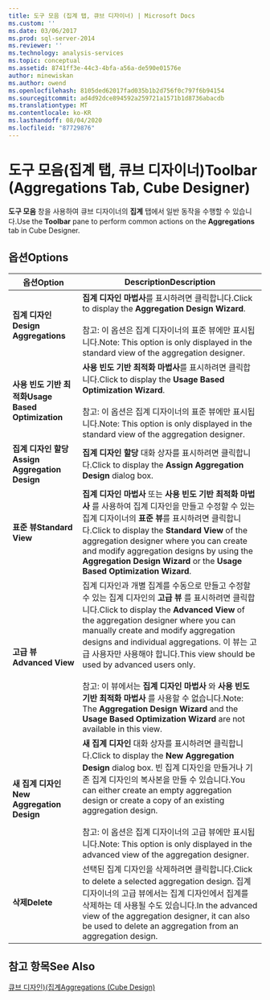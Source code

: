 ```yaml
---
title: 도구 모음 (집계 탭, 큐브 디자이너) | Microsoft Docs
ms.custom: ''
ms.date: 03/06/2017
ms.prod: sql-server-2014
ms.reviewer: ''
ms.technology: analysis-services
ms.topic: conceptual
ms.assetid: 8741ff3e-44c3-4bfa-a56a-de590e01576e
author: minewiskan
ms.author: owend
ms.openlocfilehash: 8105ded62017fad035b1b2d756f0c797f6b94154
ms.sourcegitcommit: ad4d92dce894592a259721a1571b1d8736abacdb
ms.translationtype: MT
ms.contentlocale: ko-KR
ms.lasthandoff: 08/04/2020
ms.locfileid: "87729876"
---
```

# <a name="toolbar-aggregations-tab-cube-designer"></a><span data-ttu-id="9e9f1-102">도구 모음(집계 탭, 큐브 디자이너)</span><span class="sxs-lookup"><span data-stu-id="9e9f1-102">Toolbar (Aggregations Tab, Cube Designer)</span></span>
  <span data-ttu-id="9e9f1-103">**도구 모음** 창을 사용하여 큐브 디자이너의 **집계** 탭에서 일반 동작을 수행할 수 있습니다.</span><span class="sxs-lookup"><span data-stu-id="9e9f1-103">Use the **Toolbar** pane to perform common actions on the **Aggregations** tab in Cube Designer.</span></span>  
  
## <a name="options"></a><span data-ttu-id="9e9f1-104">옵션</span><span class="sxs-lookup"><span data-stu-id="9e9f1-104">Options</span></span>  
  
|<span data-ttu-id="9e9f1-105">옵션</span><span class="sxs-lookup"><span data-stu-id="9e9f1-105">Option</span></span>|<span data-ttu-id="9e9f1-106">Description</span><span class="sxs-lookup"><span data-stu-id="9e9f1-106">Description</span></span>|  
|------------|-----------------|  
|<span data-ttu-id="9e9f1-107">**집계 디자인**</span><span class="sxs-lookup"><span data-stu-id="9e9f1-107">**Design Aggregations**</span></span>|<span data-ttu-id="9e9f1-108">**집계 디자인 마법사**를 표시하려면 클릭합니다.</span><span class="sxs-lookup"><span data-stu-id="9e9f1-108">Click to display the **Aggregation Design Wizard**.</span></span><br /><br /> <span data-ttu-id="9e9f1-109">참고: 이 옵션은 집계 디자이너의 표준 뷰에만 표시됩니다.</span><span class="sxs-lookup"><span data-stu-id="9e9f1-109">Note: This option is only displayed in the standard view of the aggregation designer.</span></span>|  
|<span data-ttu-id="9e9f1-110">**사용 빈도 기반 최적화**</span><span class="sxs-lookup"><span data-stu-id="9e9f1-110">**Usage Based Optimization**</span></span>|<span data-ttu-id="9e9f1-111">**사용 빈도 기반 최적화 마법사**를 표시하려면 클릭합니다.</span><span class="sxs-lookup"><span data-stu-id="9e9f1-111">Click to display the **Usage Based Optimization Wizard**.</span></span><br /><br /> <span data-ttu-id="9e9f1-112">참고: 이 옵션은 집계 디자이너의 표준 뷰에만 표시됩니다.</span><span class="sxs-lookup"><span data-stu-id="9e9f1-112">Note: This option is only displayed in the standard view of the aggregation designer.</span></span>|  
|<span data-ttu-id="9e9f1-113">**집계 디자인 할당**</span><span class="sxs-lookup"><span data-stu-id="9e9f1-113">**Assign Aggregation Design**</span></span>|<span data-ttu-id="9e9f1-114">**집계 디자인 할당** 대화 상자를 표시하려면 클릭합니다.</span><span class="sxs-lookup"><span data-stu-id="9e9f1-114">Click to display the **Assign Aggregation Design** dialog box.</span></span>|  
|<span data-ttu-id="9e9f1-115">**표준 뷰**</span><span class="sxs-lookup"><span data-stu-id="9e9f1-115">**Standard View**</span></span>|<span data-ttu-id="9e9f1-116">**집계 디자인 마법사** 또는 **사용 빈도 기반 최적화 마법사** 를 사용하여 집계 디자인을 만들고 수정할 수 있는 집계 디자이너의 **표준 뷰**를 표시하려면 클릭합니다.</span><span class="sxs-lookup"><span data-stu-id="9e9f1-116">Click to display the **Standard View** of the aggregation designer where you can create and modify aggregation designs by using the **Aggregation Design Wizard** or the **Usage Based Optimization Wizard**.</span></span>|  
|<span data-ttu-id="9e9f1-117">**고급 뷰**</span><span class="sxs-lookup"><span data-stu-id="9e9f1-117">**Advanced View**</span></span>|<span data-ttu-id="9e9f1-118">집계 디자인과 개별 집계를 수동으로 만들고 수정할 수 있는 집계 디자인의 **고급 뷰** 를 표시하려면 클릭합니다.</span><span class="sxs-lookup"><span data-stu-id="9e9f1-118">Click to display the **Advanced View** of the aggregation designer where you can manually create and modify aggregation designs and individual aggregations.</span></span> <span data-ttu-id="9e9f1-119">이 뷰는 고급 사용자만 사용해야 합니다.</span><span class="sxs-lookup"><span data-stu-id="9e9f1-119">This view should be used by advanced users only.</span></span><br /><br /> <span data-ttu-id="9e9f1-120">참고: 이 뷰에서는 **집계 디자인 마법사** 와 **사용 빈도 기반 최적화 마법사** 를 사용할 수 없습니다.</span><span class="sxs-lookup"><span data-stu-id="9e9f1-120">Note: The **Aggregation Design Wizard** and the **Usage Based Optimization Wizard** are not available in this view.</span></span>|  
|<span data-ttu-id="9e9f1-121">**새 집계 디자인**</span><span class="sxs-lookup"><span data-stu-id="9e9f1-121">**New Aggregation Design**</span></span>|<span data-ttu-id="9e9f1-122">**새 집계 디자인** 대화 상자를 표시하려면 클릭합니다.</span><span class="sxs-lookup"><span data-stu-id="9e9f1-122">Click to display the **New Aggregation Design** dialog box.</span></span> <span data-ttu-id="9e9f1-123">빈 집계 디자인을 만들거나 기존 집계 디자인의 복사본을 만들 수 있습니다.</span><span class="sxs-lookup"><span data-stu-id="9e9f1-123">You can either create an empty aggregation design or create a copy of an existing aggregation design.</span></span><br /><br /> <span data-ttu-id="9e9f1-124">참고: 이 옵션은 집계 디자이너의 고급 뷰에만 표시됩니다.</span><span class="sxs-lookup"><span data-stu-id="9e9f1-124">Note: This option is only displayed in the advanced view of the aggregation designer.</span></span>|  
|<span data-ttu-id="9e9f1-125">**삭제**</span><span class="sxs-lookup"><span data-stu-id="9e9f1-125">**Delete**</span></span>|<span data-ttu-id="9e9f1-126">선택된 집계 디자인을 삭제하려면 클릭합니다.</span><span class="sxs-lookup"><span data-stu-id="9e9f1-126">Click to delete a selected aggregation design.</span></span>  <span data-ttu-id="9e9f1-127">집계 디자이너의 고급 뷰에서는 집계 디자인에서 집계를 삭제하는 데 사용될 수도 있습니다.</span><span class="sxs-lookup"><span data-stu-id="9e9f1-127">In the advanced view of the aggregation designer, it can also be used to delete an aggregation from an aggregation design.</span></span>|  
  
## <a name="see-also"></a><span data-ttu-id="9e9f1-128">참고 항목</span><span class="sxs-lookup"><span data-stu-id="9e9f1-128">See Also</span></span>  
 [<span data-ttu-id="9e9f1-129">큐브 디자인&#41;&#40;집계</span><span class="sxs-lookup"><span data-stu-id="9e9f1-129">Aggregations &#40;Cube Design&#41;</span></span>](aggregations-cube-design.md)  
  
  
